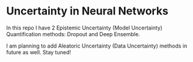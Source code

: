 # Uncertainty in Neural Networks

In this repo I have 2 Epistemic Uncertainty (Model Uncertainty) Quantification methods: Dropout and Deep Ensemble.

I am planning to add Aleatoric Uncertainty (Data Uncertainty) methods in future as well. Stay tuned!
